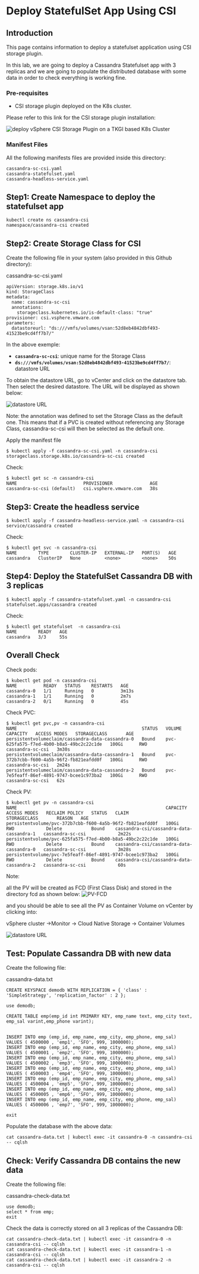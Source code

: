 # Deploy StatefulSet App Using CSI

## Introduction

This page contains information to deploy a statefulset application using CSI storage plugin.

In this lab, we are going to deploy a Cassandra Statefulset app with 3 replicas and we are going to populate the distributed database with some data in order to check everything is working fine.


### Pre-requisites

- CSI storage plugin deployed on the K8s cluster.

Please refer to this link for the CSI storage plugin installation:

![deploy vSphere CSI Storage Plugin on a TKGI based K8s Cluster](https://github.com/ModernAppsNinja/TkgiPocTestPlan_TI5008/tree/master/Storage/deploy%20CSI%20Storage%20Plugin)


### Manifest Files

All the following manifests files are provided inside this directory:

    cassandra-sc-csi.yaml
    cassandra-statefulset.yaml
    cassandra-headless-service.yaml


## Step1: Create Namespace to deploy the statefulset app

```
kubectl create ns cassandra-csi
namespace/cassandra-csi created
```

## Step2: Create Storage Class for CSI

Create the following file in your system (also provided in this Github directory):

cassandra-sc-csi.yaml
```
apiVersion: storage.k8s.io/v1
kind: StorageClass
metadata:
  name: cassandra-sc-csi
  annotations:
    storageclass.kubernetes.io/is-default-class: "true"
provisioner: csi.vsphere.vmware.com
parameters:
  datastoreurl: "ds:///vmfs/volumes/vsan:52d8eb4842dbf493-41523be9cd4ff7b7/"
```

In the above exemple:

- **`cassandra-sc-csi`**: unique name for the Storage Class
- **`ds:///vmfs/volumes/vsan:52d8eb4842dbf493-41523be9cd4ff7b7/`**: datastore URL

To obtain the datastore URL, go to vCenter and click on the datastore tab. Then select the desired datastore.
The URL will be displayed as shown below:

![datastore URL](https://github.com/ModernAppsNinja/TkgiPocTestPlan_TI5008/blob/master/Storage/deploy%20statefulset%20app%20using%20CSI/images/datastore-url.png)


Note: the annotation was defined to set the Storage Class as the default one.
This means that if a PVC is created without referencing any Storage Class, cassandra-sc-csi will then be selected as the default one.

Apply the manifest file
```
$ kubectl apply -f cassandra-sc-csi.yaml -n cassandra-csi
storageclass.storage.k8s.io/cassandra-sc-csi created
```

Check:
```
$ kubectl get sc -n cassandra-csi
NAME                         PROVISIONER              AGE
cassandra-sc-csi (default)   csi.vsphere.vmware.com   38s
```



## Step3: Create the headless service

```
$ kubectl apply -f cassandra-headless-service.yaml -n cassandra-csi
service/cassandra created
```

Check:
```
$ kubectl get svc -n cassandra-csi
NAME        TYPE        CLUSTER-IP   EXTERNAL-IP   PORT(S)   AGE
cassandra   ClusterIP   None         <none>        <none>    50s
```

## Step4: Deploy the StatefulSet Cassandra DB with 3 replicas

```
$ kubectl apply -f cassandra-statefulset.yaml -n cassandra-csi
statefulset.apps/cassandra created
```

Check:
```
$ kubectl get statefulset  -n cassandra-csi
NAME        READY   AGE
cassandra   3/3     55s
```


## Overall Check

Check pods:

```
$ kubectl get pod -n cassandra-csi
NAME          READY   STATUS    RESTARTS   AGE
cassandra-0   1/1     Running   0          3m13s
cassandra-1   1/1     Running   0          2m7s
cassandra-2   0/1     Running   0          45s
```

Check PVC:

```
$ kubectl get pvc,pv -n cassandra-csi
NAME                                               STATUS   VOLUME                                     CAPACITY   ACCESS MODES   STORAGECLASS       AGE
persistentvolumeclaim/cassandra-data-cassandra-0   Bound    pvc-625fa575-f7ed-4b00-b8a5-49bc2c22c1de   100Gi      RWO            cassandra-sc-csi   3m30s
persistentvolumeclaim/cassandra-data-cassandra-1   Bound    pvc-372b7cbb-f600-4a5b-96f2-fb821eafdd0f   100Gi      RWO            cassandra-sc-csi   2m24s
persistentvolumeclaim/cassandra-data-cassandra-2   Bound    pvc-7e5feaff-86ef-4891-9747-bcee1c973ba2   100Gi      RWO            cassandra-sc-csi   62s
```

Check PV:

```
$ kubectl get pv -n cassandra-csi
NAME                                                        CAPACITY   ACCESS MODES   RECLAIM POLICY   STATUS   CLAIM                                      STORAGECLASS       REASON   AGE
persistentvolume/pvc-372b7cbb-f600-4a5b-96f2-fb821eafdd0f   100Gi      RWO            Delete           Bound    cassandra-csi/cassandra-data-cassandra-1   cassandra-sc-csi            2m22s
persistentvolume/pvc-625fa575-f7ed-4b00-b8a5-49bc2c22c1de   100Gi      RWO            Delete           Bound    cassandra-csi/cassandra-data-cassandra-0   cassandra-sc-csi            3m28s
persistentvolume/pvc-7e5feaff-86ef-4891-9747-bcee1c973ba2   100Gi      RWO            Delete           Bound    cassandra-csi/cassandra-data-cassandra-2   cassandra-sc-csi            60s
```


Note: 

all the PV will be created as FCD (First Class Disk) and stored in the directory fcd as shown below:
![PV-FCD](https://github.com/ModernAppsNinja/TkgiPocTestPlan_TI5008/blob/master/Storage/deploy%20statefulset%20app%20using%20CSI/images/pv_fcd.png)

and you should be able to see all the PV as Container Volume on vCenter by clicking into:

vSphere cluster →Monitor → Cloud Native Storage → Container Volumes

![datastore URL](https://github.com/ModernAppsNinja/TkgiPocTestPlan_TI5008/blob/master/Storage/deploy%20statefulset%20app%20using%20CSI/images/pv-container-volume.png)


## Test: Populate Cassandra DB with new data

Create the following file:

cassandra-data.txt
```
CREATE KEYSPACE demodb WITH REPLICATION = { 'class' : 'SimpleStrategy', 'replication_factor' : 2 };

use demodb;

CREATE TABLE emp(emp_id int PRIMARY KEY, emp_name text, emp_city text, emp_sal varint,emp_phone varint);


INSERT INTO emp (emp_id, emp_name, emp_city, emp_phone, emp_sal) VALUES ( 4500000 , 'emp1', 'SFO', 999, 1000000);
INSERT INTO emp (emp_id, emp_name, emp_city, emp_phone, emp_sal) VALUES ( 4500001 , 'emp2', 'SFO', 999, 1000000);
INSERT INTO emp (emp_id, emp_name, emp_city, emp_phone, emp_sal) VALUES ( 4500002 , 'emp3', 'SFO', 999, 1000000);
INSERT INTO emp (emp_id, emp_name, emp_city, emp_phone, emp_sal) VALUES ( 4500003 , 'emp4', 'SFO', 999, 1000000);
INSERT INTO emp (emp_id, emp_name, emp_city, emp_phone, emp_sal) VALUES ( 4500004 , 'emp5', 'SFO', 999, 1000000);
INSERT INTO emp (emp_id, emp_name, emp_city, emp_phone, emp_sal) VALUES ( 4500005 , 'emp6', 'SFO', 999, 1000000);
INSERT INTO emp (emp_id, emp_name, emp_city, emp_phone, emp_sal) VALUES ( 4500006 , 'emp7', 'SFO', 999, 1000000);

exit
```

Populate the database with the above data:
```
cat cassandra-data.txt | kubectl exec -it cassandra-0 -n cassandra-csi -- cqlsh
```

## Check: Verify Cassandra DB contains the new data

Create the following file:

cassandra-check-data.txt
```
use demodb;
select * from emp;
exit
```

Check the data is correctly stored on all 3 replicas of the Cassandra DB:

```
cat cassandra-check-data.txt | kubectl exec -it cassandra-0 -n cassandra-csi -- cqlsh
cat cassandra-check-data.txt | kubectl exec -it cassandra-1 -n cassandra-csi -- cqlsh
cat cassandra-check-data.txt | kubectl exec -it cassandra-2 -n cassandra-csi -- cqlsh
```